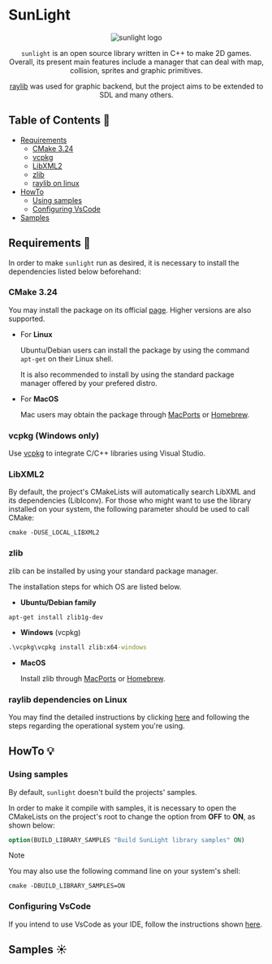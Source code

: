 # SunLight

<div align="center">
<img src="/resources/sunny.png" alt="sunlight logo" title="sunny">

`sunlight` is an open source library written in C++ to make 2D games. Overall, its present main features include a manager that can deal with map, collision, sprites and graphic primitives.

[raylib](https://www.raylib.com/) was used for graphic backend, but the project aims to be extended to SDL and many others.
</div>

## Table of Contents :pushpin:
* [Requirements](#requirements-memo)
    - [CMake 3.24](#cmake-324)
    - [vcpkg](#vcpkg-windows-only)
    - [LibXML2](#libxml2)
    - [zlib](#zlib)
    - [raylib on linux](#raylib-dependencies-on-linux)
* [HowTo](#howto-bulb)
    - [Using samples](#using-samples)
    - [Configuring VsCode](#configuring-vscode)
* [Samples](#samples-sunny)

## Requirements :memo:

In order to make `sunlight` run as desired, it is necessary to install the dependencies listed below beforehand:

### CMake 3.24 

You may install the package on its official [page](https://cmake.org/). Higher versions are also supported.

- For **Linux**

    Ubuntu/Debian users can install the package by using the command `apt-get` on their Linux shell.

    It is also recommended to install by using the standard package manager offered by your prefered distro.

- For **MacOS**

    Mac users may obtain the package through [MacPorts](https://www.macports.org/) or [Homebrew](https://brew.sh/).

### vcpkg (Windows only)

Use [vcpkg](https://github.com/microsoft/vcpkg) to integrate C/C++ libraries using Visual Studio.

### LibXML2

By default, the project's CMakeLists will automatically search LibXML and its dependencies (LibIconv). For those who might want to use the library installed on your system, the following parameter should be used to call CMake:
```shell
cmake -DUSE_LOCAL_LIBXML2
```

### zlib

zlib can be installed by using your standard package manager.

The installation steps for which OS are listed below.

- **Ubuntu/Debian family**

```shell
apt-get install zlib1g-dev
```

- **Windows** (vcpkg)

```bat
.\vcpkg\vcpkg install zlib:x64-windows
```

- **MacOS**

    Install zlib through [MacPorts](https://www.macports.org/) or [Homebrew](https://brew.sh/).

### raylib dependencies on Linux

You may find the detailed instructions by clicking [here](https://github.com/raysan5/raylib/wiki/Working-on-GNU-Linux) and following the steps regarding the operational system you're using.

## HowTo :bulb:

### Using samples

By default, `sunlight` doesn't build the projects' samples. 

In order to make it compile with samples, it is necessary to open the CMakeLists on the project's root to change the option from **OFF** to **ON**, as shown below:
```cmake
option(BUILD_LIBRARY_SAMPLES "Build SunLight library samples" ON)
```

>[!NOTE]
>You may also use the following command line on your system's shell:
>```shell
>cmake -DBUILD_LIBRARY_SAMPLES=ON
>```

### Configuring VsCode

If you intend to use VsCode as your IDE, follow the instructions shown [here](/doc/vscode/README.md).

## Samples :sunny:
